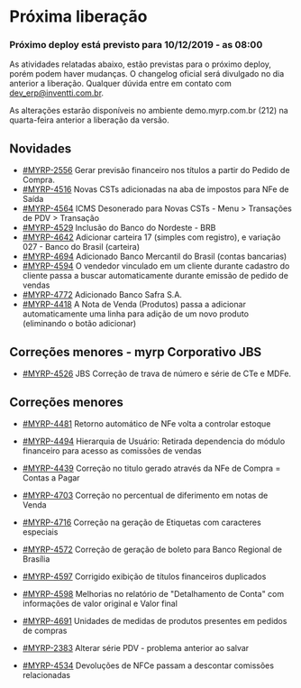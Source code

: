 # Próxima liberação


### Próximo deploy está previsto para 10/12/2019 - as 08:00
As atividades relatadas abaixo, estão previstas para o próximo deploy, porém podem haver mudanças. O changelog oficial será divulgado no dia anterior a liberação. Qualquer dúvida entre em contato com dev_erp@inventti.com.br.

As alterações estarão disponíveis no ambiente demo.myrp.com.br (212) na quarta-feira anterior a liberação da versão.

## Novidades 
* [#MYRP-2556](https://devmyrp.atlassian.net/browse/MYRP-2556) Gerar previsão financeiro nos títulos a partir do Pedido de Compra.
* [#MYRP-4516](https://devmyrp.atlassian.net/browse/MYRP-4516) Novas CSTs adicionadas na aba de impostos para NFe de Saída
* [#MYRP-4564](https://devmyrp.atlassian.net/browse/MYRP-4564) ICMS Desonerado para Novas CSTs - Menu > Transações de PDV > Transação
* [#MYRP-4529](https://devmyrp.atlassian.net/browse/MYRP-4529) Inclusão do Banco do Nordeste - BRB
* [#MYRP-4642](https://devmyrp.atlassian.net/browse/MYRP-4642) Adicionar carteira 17 (simples com registro), e variação 027 - Banco do Brasil (carteira)
* [#MYRP-4694](https://devmyrp.atlassian.net/browse/MYRP-4694) Adicionado Banco Mercantil do Brasil (contas bancarias)
* [#MYRP-4594](https://devmyrp.atlassian.net/browse/MYRP-4594) O vendedor vinculado em um cliente durante cadastro do cliente passa a buscar automaticamente durante emissão de pedido de vendas
* [#MYRP-4772](https://devmyrp.atlassian.net/browse/MYRP-4772) Adicionado Banco Safra S.A.
* [#MYRP-4418](https://devmyrp.atlassian.net/browse/MYRP-4418) A Nota de Venda (Produtos) passa a adicionar automaticamente uma linha para adição de um novo produto (eliminando o botão adicionar) 

## Correções menores - myrp Corporativo JBS 
* [#MYRP-4526](https://devmyrp.atlassian.net/browse/MYRP-4526) JBS Correção de trava de número e série de CTe e MDFe.

## Correções menores
* [#MYRP-4481](https://devmyrp.atlassian.net/browse/MYRP-4481) Retorno automático de NFe volta a controlar estoque 
* [#MYRP-4494](https://devmyrp.atlassian.net/browse/MYRP-4494) Hierarquia de Usuário: Retirada dependencia do módulo financeiro para acesso as comissões de vendas
* [#MYRP-4439](https://devmyrp.atlassian.net/browse/MYRP-4439) Correção no titulo gerado através da NFe de Compra = Contas a Pagar
* [#MYRP-4703](https://devmyrp.atlassian.net/browse/MYRP-4703) Correção no percentual de diferimento em notas de Venda
* [#MYRP-4716](https://devmyrp.atlassian.net/browse/MYRP-4716) Correção na geração de Etiquetas com caracteres especiais 
* [#MYRP-4572](https://devmyrp.atlassian.net/browse/MYRP-4572) Correção de geração de boleto para Banco Regional de Brasília 
* [#MYRP-4597](https://devmyrp.atlassian.net/browse/MYRP-4597) Corrigido exibição de títulos financeiros duplicados
* [#MYRP-4598](https://devmyrp.atlassian.net/browse/MYRP-4598) Melhorias no relatório de "Detalhamento de Conta" com informações de valor original e Valor final 

* [#MYRP-4691](https://devmyrp.atlassian.net/browse/MYRP-4691) Unidades de medidas de produtos presentes em pedidos de compras
* [#MYRP-2383](https://devmyrp.atlassian.net/browse/MYRP-2383) Alterar série PDV - problema anterior ao salvar
* [#MYRP-4534](https://devmyrp.atlassian.net/browse/MYRP-4534) Devoluções de NFCe passam a descontar comissões relacionadas




